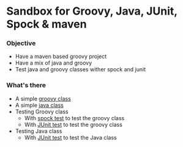 # Sandbox for Groovy, Java, JUnit, Spock & maven

### Objective
* Have a maven based groovy project
* Have a mix of java and groovy
* Test java and groovy classes wither spock and junit

### What's there
* A simple [groovy class](src/main/groovy/com/jak/sandbox/groovy/ItsGroovy.groovy)
* A simple [java class](src/main/java/com/jak/sandbox/yava/ItsJava.java)
* Testing Groovy class
    * With [spock test](src/test/groovy/com/jak/sandbox/groovy/ItsGroovyTest.groovy) to test the groovy class
    * With [JUnit test](src/test/groovy/com/jak/sandbox/groovy/ItsGroovyJunitTest.java) to test the groovy class
* Testing Java class
    * With [JUnit test](src/test/java/com/jak/sandbox/yava/ItsJavaTest.java) to test the Java class